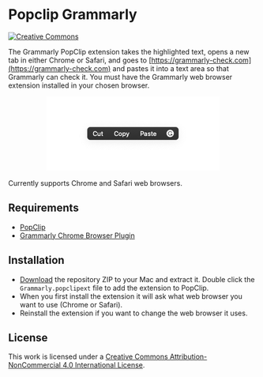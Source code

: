 # Popclip Grammarly

[![Creative Commons](https://flat.badgen.net/badge/license/CC-BY-NC-4.0/orange)](https://creativecommons.org/licenses/by-nc/4.0/)

The Grammarly PopClip extension takes the highlighted text, opens a new tab in either Chrome or Safari, and goes to [https://grammarly-check.com](https://grammarly-check.com) and pastes it into a text area so that Grammarly can check it. You must have the Grammarly web browser extension installed in your chosen browser.

<p align="center">
  <img src="https://github.com/dionmunk/popclip-grammarly/blob/master/screenshot.png">
</p>

Currently supports Chrome and Safari web browsers.

## Requirements

- [PopClip](https://pilotmoon.com/popclip/)
- [Grammarly Chrome Browser Plugin](https://app.grammarly.com/apps?affiliateNetwork=cj&affiliateID=100415808)

## Installation

- [Download](https://github.com/dionmunk/popclip-grammarly/archive/master.zip) the repository ZIP to your Mac and extract it. Double click the `Grammarly.popclipext` file to add the extension to PopClip.
- When you first install the extension it will ask what web browser you want to use (Chrome or Safari).
- Reinstall the extension if you want to change the web browser it uses.


## License

This work is licensed under a [Creative Commons Attribution-NonCommercial 4.0 International License](https://creativecommons.org/licenses/by-nc/4.0/).

